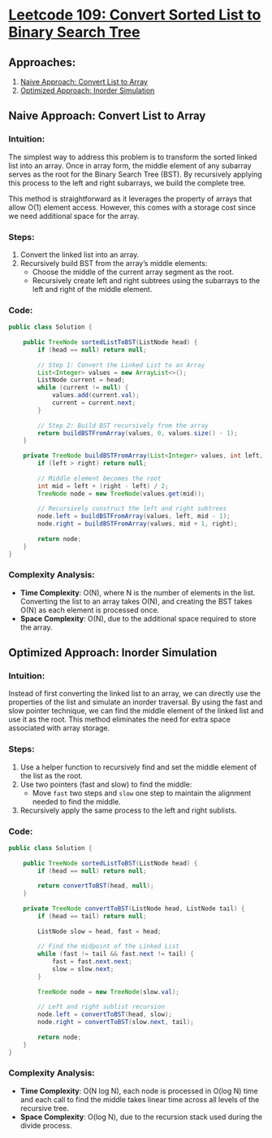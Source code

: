 # [Leetcode 109: Convert Sorted List to Binary Search Tree](https://leetcode.com/problems/convert-sorted-list-to-binary-search-tree/)

## Approaches:

1. [Naive Approach: Convert List to Array](#naive-approach-convert-list-to-array)
2. [Optimized Approach: Inorder Simulation](#optimized-approach-inorder-simulation)

## Naive Approach: Convert List to Array

### Intuition:

The simplest way to address this problem is to transform the sorted linked list into an array. Once in array form, the middle element of any subarray serves as the root for the Binary Search Tree (BST). By recursively applying this process to the left and right subarrays, we build the complete tree. 

This method is straightforward as it leverages the property of arrays that allow O(1) element access. However, this comes with a storage cost since we need additional space for the array.

### Steps:

1. Convert the linked list into an array.
2. Recursively build BST from the array’s middle elements:
   - Choose the middle of the current array segment as the root.
   - Recursively create left and right subtrees using the subarrays to the left and right of the middle element.
   
### Code:

```java
public class Solution {
    
    public TreeNode sortedListToBST(ListNode head) {
        if (head == null) return null;
        
        // Step 1: Convert the Linked List to an Array
        List<Integer> values = new ArrayList<>();
        ListNode current = head;
        while (current != null) {
            values.add(current.val);
            current = current.next;
        }
        
        // Step 2: Build BST recursively from the array
        return buildBSTFromArray(values, 0, values.size() - 1);
    }
    
    private TreeNode buildBSTFromArray(List<Integer> values, int left, int right) {
        if (left > right) return null;
        
        // Middle element becomes the root
        int mid = left + (right - left) / 2;
        TreeNode node = new TreeNode(values.get(mid));
        
        // Recursively construct the left and right subtrees
        node.left = buildBSTFromArray(values, left, mid - 1);
        node.right = buildBSTFromArray(values, mid + 1, right);
        
        return node;
    }
}
```

### Complexity Analysis:

- **Time Complexity**: O(N), where N is the number of elements in the list. Converting the list to an array takes O(N), and creating the BST takes O(N) as each element is processed once.
- **Space Complexity**: O(N), due to the additional space required to store the array.

## Optimized Approach: Inorder Simulation

### Intuition:

Instead of first converting the linked list to an array, we can directly use the properties of the list and simulate an inorder traversal. By using the fast and slow pointer technique, we can find the middle element of the linked list and use it as the root. This method eliminates the need for extra space associated with array storage.

### Steps:

1. Use a helper function to recursively find and set the middle element of the list as the root.
2. Use two pointers (fast and slow) to find the middle:
   - Move `fast` two steps and `slow` one step to maintain the alignment needed to find the middle.
3. Recursively apply the same process to the left and right sublists.

### Code:

```java
public class Solution {
    
    public TreeNode sortedListToBST(ListNode head) {
        if (head == null) return null;
        
        return convertToBST(head, null);
    }
    
    private TreeNode convertToBST(ListNode head, ListNode tail) {
        if (head == tail) return null;
        
        ListNode slow = head, fast = head;
        
        // Find the midpoint of the Linked List
        while (fast != tail && fast.next != tail) {
            fast = fast.next.next;
            slow = slow.next;
        }
        
        TreeNode node = new TreeNode(slow.val);
        
        // Left and right sublist recursion
        node.left = convertToBST(head, slow);
        node.right = convertToBST(slow.next, tail);
        
        return node;
    }
}
```

### Complexity Analysis:

- **Time Complexity**: O(N log N), each node is processed in O(log N) time and each call to find the middle takes linear time across all levels of the recursive tree.
- **Space Complexity**: O(log N), due to the recursion stack used during the divide process.


